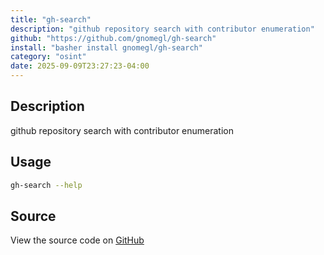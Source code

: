 ```yaml
---
title: "gh-search"
description: "github repository search with contributor enumeration"
github: "https://github.com/gnomegl/gh-search"
install: "basher install gnomegl/gh-search"
category: "osint"
date: 2025-09-09T23:27:23-04:00
---
```



## Description

github repository search with contributor enumeration

## Usage

```bash
gh-search --help
```

## Source

View the source code on [GitHub](https://github.com/gnomegl/gh-search)
